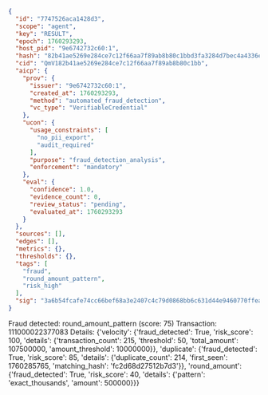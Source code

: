 ```json
{
  "id": "7747526aca1428d3",
  "scope": "agent",
  "key": "RESULT",
  "epoch": 1760293293,
  "host_pid": "9e6742732c60:1",
  "hash": "82b41ae5269e284ce7c12f66aa7f89ab8b80c1bbd3fa3284d7bec4a4336ec9b7",
  "cid": "QmV182b41ae5269e284ce7c12f66aa7f89ab8b80c1bb",
  "aicp": {
    "prov": {
      "issuer": "9e6742732c60:1",
      "created_at": 1760293293,
      "method": "automated_fraud_detection",
      "vc_type": "VerifiableCredential"
    },
    "ucon": {
      "usage_constraints": [
        "no_pii_export",
        "audit_required"
      ],
      "purpose": "fraud_detection_analysis",
      "enforcement": "mandatory"
    },
    "eval": {
      "confidence": 1.0,
      "evidence_count": 0,
      "review_status": "pending",
      "evaluated_at": 1760293293
    }
  },
  "sources": [],
  "edges": [],
  "metrics": {},
  "thresholds": {},
  "tags": [
    "fraud",
    "round_amount_pattern",
    "risk_high"
  ],
  "sig": "3a6b54fcafe74cc66bef68a3e2407c4c79d0868bb6c631d44e9460770ffeafb2"
}
```

Fraud detected: round_amount_pattern (score: 75)
Transaction: 111000022377083
Details: {'velocity': {'fraud_detected': True, 'risk_score': 100, 'details': {'transaction_count': 215, 'threshold': 50, 'total_amount': 107500000, 'amount_threshold': 10000000}}, 'duplicate': {'fraud_detected': True, 'risk_score': 85, 'details': {'duplicate_count': 214, 'first_seen': 1760285765, 'matching_hash': 'fc2d68d27512b7d3'}}, 'round_amount': {'fraud_detected': True, 'risk_score': 40, 'details': {'pattern': 'exact_thousands', 'amount': 500000}}}